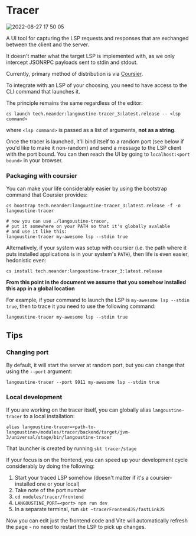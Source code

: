# Tracer

![2022-08-27 17 50 05](https://user-images.githubusercontent.com/1052965/187040059-f6e0c08b-7c76-4899-b370-0e8ada0c4819.gif)


A UI tool for capturing the LSP requests and responses that are exchanged between the client and the server.

It doesn't matter what the target LSP is implemented with, as we only intercept JSONRPC payloads sent to stdin and stdout.

Currently, primary method of distribution is via [Coursier](https://get-coursier.io/docs/overview).

To integrate with an LSP of your choosing, you need to have access to the CLI command that launches it.

The principle remains the same regardless of the editor:

```
cs launch tech.neander:langoustine-tracer_3:latest.release -- <lsp command>
```

where `<lsp command>` is passed as a list of arguments, **not as a string**. 

Once the tracer is launched, it'll bind itself to a random port (see below if you'd like to make it non-random) and send a message to the LSP client with the port bound. You can then reach the UI by going to `localhost:<port bound>` in your browser.

### Packaging with coursier

You can make your life considerably easier by using the bootstrap command that Coursier provides:

```
cs boostrap tech.neander:langoustine-tracer_3:latest.release -f -o langoustine-tracer

# now you can use ./langoustine-tracer,
# put it somewhere on your PATH so that it's globally avalable
# and use it like this:
langoustine-tracer my-awesome lsp --stdin true
```

Alternatively, if your system was setup with coursier (i.e. the path where it puts 
installed applications is in your system's `PATH`), then life is even easier,
hedonistic even:

```
cs install tech.neander:langoustine-tracer_3:latest.release
```

**From this point in the document we assume that you somehow installed this app in a global location**

For example, if your command to launch the LSP is `my-awesome lsp --stdin true`, then to trace it you need to use the following command:

```
langoustine-tracer my-awesome lsp --stdin true
```

## Tips

### Changing port

By default, it will start the server at random port, but you can change that using the `--port` argument:

```
langoustine-tracer --port 9911 my-awesome lsp --stdin true
```

### Local development

If you are working on the tracer itself, you can globally alias `langoustine-tracer` to a local installation:

```
alias langoustine-tracer=<path-to-langoustine>/modules/tracer/backend/target/jvm-3/universal/stage/bin/langoustine-tracer
```

That launcher is created by running `sbt tracer/stage`

If your focus is on the frontend, you can speed up your development
cycle considerably by doing the following:

1. Start your traced LSP somehow (doesn't matter if it's a coursier-installed one 
   or your local) 
2. Take note of the port number 
3. `cd modules/tracer/frontend`
4. `LANGOUSTINE_PORT=<port> npm run dev`
5. In a separate terminal, run `sbt ~tracerFrontendJS/fastLinkJS`

Now you can edit just the frontend code and Vite will automatically refresh 
the page - no need to restart the LSP to pick up changes.

